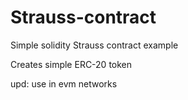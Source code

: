 # Strauss-contract

Simple solidity Strauss contract example

Creates simple ERC-20 token

upd: use in evm networks
